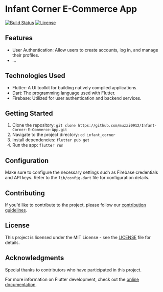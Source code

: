 # Infant Corner E-Commerce App

[![Build Status](https://travis-ci.org/your-username/infant_corner.svg?branch=master)](https://travis-ci.org/your-username/infant_corner)
[![License](https://img.shields.io/badge/License-MIT-blue.svg)](LICENSE)

## Features

- User Authentication: Allow users to create accounts, log in, and manage their profiles.
- ...

## Technologies Used

- Flutter: A UI toolkit for building natively compiled applications.
- Dart: The programming language used with Flutter.
- Firebase: Utilized for user authentication and backend services.

## Getting Started

1. Clone the repository: `git clone https://github.com/muzzi0912/Infant-Corner-E-Commerce-App.git`
2. Navigate to the project directory: `cd infant_corner`
3. Install dependencies: `flutter pub get`
4. Run the app: `flutter run`

## Configuration

Make sure to configure the necessary settings such as Firebase credentials and API keys. Refer to the `lib/config.dart` file for configuration details.

## Contributing

If you'd like to contribute to the project, please follow our [contribution guidelines](CONTRIBUTING.md).

## License

This project is licensed under the MIT License - see the [LICENSE](LICENSE) file for details.

## Acknowledgments

Special thanks to contributors who have participated in this project.

For more information on Flutter development, check out the [online documentation](https://docs.flutter.dev/).

